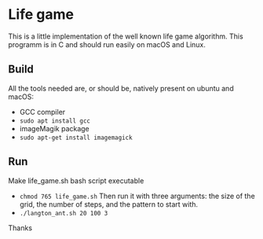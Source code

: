 # Life game

This is a little implementation of the well known life game algorithm. This programm is in C and should run easily on macOS and Linux.

## Build

All the tools needed are, or should be, natively present on ubuntu and macOS:

* GCC compiler
* `sudo apt install gcc`
* imageMagik package 
* `sudo apt-get install imagemagick`

## Run

Make life_game.sh bash script executable
* `chmod 765 life_game.sh`
Then run it with three arguments: the size of the grid, the number of steps, and the pattern to start with.
* `./langton_ant.sh 20 100 3`

Thanks
